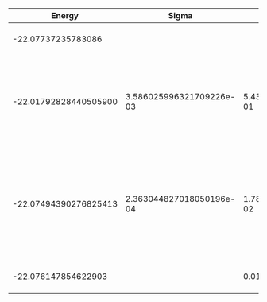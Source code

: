 | Energy                | Sigma                    | Energy Variance          | DOF | Einf              | Method                                                       | Reference |
|-----------------------|--------------------------|--------------------------|-----|-------------------|--------------------------------------------------------------|-----------|
| -22.07737235783086    |                          |                          | 13  | 8.914285714285715 | Exact diagonalization                                        | TODO: own code (ED) |
| -22.01792828440505900 | 3.586025996321709226e-03 | 5.431811628015638105e-01 | 13  | 8.914285714285715 | VMC Determinant Slater-Jastrow (RBM) Ansatz with K=0 projections (symmetric wrt translations) | TODO: ask Imelda |
| -22.07494390276825413 | 2.363044827018050196e-04 | 1.782584753629542704e-02 | 13  | 8.914285714285715 | VMC Determinant Slater-Backflow-Jastrow (RBM) Ansatz with K=0 projections (symmetric wrt translations) | TODO: ask Imelda |
| -22.076147854622903   |                          | 0.01800294336391062      | 13  | 8.914285714285715 | DMRG (maxbonddim = 4096)                                     | [code](https://github.com/https://github.com/varbench/methods/blob/main/scripts/tV/square_36_P_13_1/dmrg.sh) |
